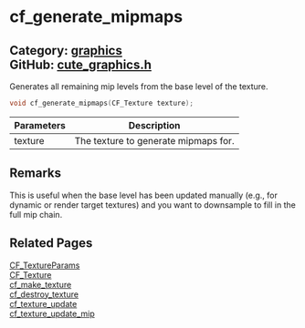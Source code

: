 [//]: # (This file is automatically generated by Cute Framework's docs parser.)
[//]: # (Do not edit this file by hand!)
[//]: # (See: https://github.com/RandyGaul/cute_framework/blob/master/samples/docs_parser.cpp)
[](../header.md ':include')

# cf_generate_mipmaps

Category: [graphics](/api_reference?id=graphics)  
GitHub: [cute_graphics.h](https://github.com/RandyGaul/cute_framework/blob/master/include/cute_graphics.h)  
---

Generates all remaining mip levels from the base level of the texture.

```cpp
void cf_generate_mipmaps(CF_Texture texture);
```

Parameters | Description
--- | ---
texture | The texture to generate mipmaps for.

## Remarks

This is useful when the base level has been updated manually (e.g., for dynamic or render target textures)
and you want to downsample to fill in the full mip chain.

## Related Pages

[CF_TextureParams](/graphics/cf_textureparams.md)  
[CF_Texture](/graphics/cf_texture.md)  
[cf_make_texture](/graphics/cf_make_texture.md)  
[cf_destroy_texture](/graphics/cf_destroy_texture.md)  
[cf_texture_update](/graphics/cf_texture_update.md)  
[cf_texture_update_mip](/graphics/cf_texture_update_mip.md)  
